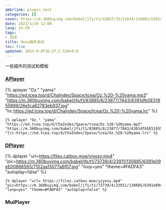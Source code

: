 ```yaml
---
abbrlink: plugin_test
categories: []
cover: https://m.360buyimg.com/babel/jfs/t1/42857/33/21834/110982/6391d6a7E0f7e939b/f80ac21d616260e6.jpg
date: 2023/1/19 12:00
lang: zh-CN
tags:
- 测试
title: Hexo插件测试
toc: true
updated: 2023-9-4T16:27:2.528+8:0
---
```

一些插件的测试和模板

<!--more-->

### [APlayer](https://github.com/MoePlayer/hexo-tag-aplayer)

{% aplayer "Oz." "yama" "https://ed.tcea.top/d/ChaIndex/Space/tcea/Oz.%20-%20yama.mp3" "https://m.360buyimg.com/babel/jfs/t1/83885/8/23877/7843/6391dfb5E51955899/26e1ca62783eb937.jpg" "lrc:https://ed.tcea.top/d/ChaIndex/Space/tcea/Oz.%20-%20yama.lrc" %}

````
{% aplayer "Oz." "yama" "https://ed.tcea.top/d/ChaIndex/Space/tcea/Oz.%20-%20yama.mp3" "https://m.360buyimg.com/babel/jfs/t1/83885/8/23877/7843/6391dfb5E51955899/26e1ca62783eb937.jpg" "lrc:https://ed.tcea.top/d/ChaIndex/Space/tcea/Oz.%20-%20yama.lrc" %}
````

### [DPlayer](https://github.com/MoePlayer/hexo-tag-dplayer)

{% dplayer "url=https://files.catbox.moe/yiyosy.mp4"  "pic=https://m.360buyimg.com/babel/jfs/t1/73739/4/23911/130885/6391e09eE00866593/7102aa15077a6f07.jpg" "loop=yes" "theme=#FADFA3" "autoplay=false" %}

```
{% dplayer "url= https://files.catbox.moe/yiyosy.mp4"  "pic=https://m.360buyimg.com/babel/jfs/t1/73739/4/23911/130885/6391e09eE00866593/7102aa15077a6f07.jpg" "loop=yes" "theme=#FADFA3" "autoplay=false" %}
```

### MuiPlayer

<!-- 引入基础样式文件 mui-player.min.css -->

<link rel="stylesheet" type="text/css" href="https://muiplayer.js.org/css/mui-player.min.css" />

<!-- 引入基础脚本 mui-player.min.js -->

<script type="text/javascript" src="https://muiplayer.js.org/js/mui-player.min.js"></script>

<div id="mui-player"></div>
    <script>
        // 初始化 MuiPlayer 插件，MuiPlayer 方法传递一个对象，该对象包括所有插件的配置
        var mp = new MuiPlayer({
            container: '#mui-player',
            title: '视频标题',
            src: 'https://ed.tcea.top/d/ChaIndex/Space/cys/2022%E5%93%94%E5%93%A9%E5%93%94%E5%93%A9%E6%8B%9C%E5%B9%B4%E7%BA%AA/2022%E5%93%94%E5%93%A9%E5%93%94%E5%93%A9%E6%8B%9C%E5%B9%B4%E7%BA%AA\_%E9%AB%98%E6%B8%85%201080P.mp4',
        })
    </script>

